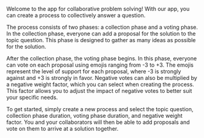 Welcome to the app for collaborative problem solving! With our app, you can create a process to collectively answer a question.

The process consists of two phases: a collection phase and a voting phase. In the collection phase, everyone can add a proposal for the solution to the topic question. This phase is designed to gather as many ideas as possible for the solution.

After the collection phase, the voting phase begins. In this phase, everyone can vote on each proposal using emojis ranging from -3 to +3. The emojis represent the level of support for each proposal, where -3 is strongly against and +3 is strongly in favor. Negative votes can also be multiplied by a negative weight factor, which you can select when creating the process. This factor allows you to adjust the impact of negative votes to better suit your specific needs.

To get started, simply create a new process and select the topic question, collection phase duration, voting phase duration, and negative weight factor. You and your collaborators will then be able to add proposals and vote on them to arrive at a solution together.